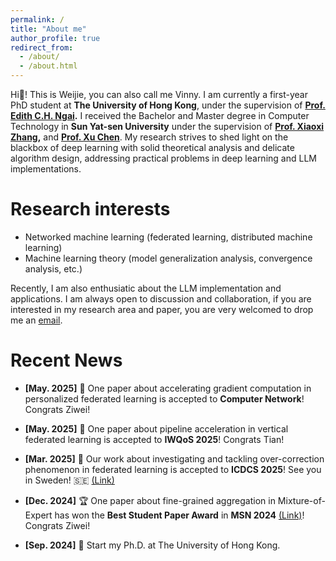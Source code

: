 ```yaml
---
permalink: /
title: "About me"
author_profile: true
redirect_from: 
  - /about/
  - /about.html
---
```


Hi:wave:! This is Weijie, you can also call me Vinny. I am currently a first-year PhD student at **The University of Hong Kong**, under the supervision of **[Prof. Edith C.H. Ngai](https://www.eee.hku.hk/~iotlab/EdithNgai.html).** I received the Bachelor and Master degree in Computer Technology in **Sun Yat-sen University** under the supervision of **[Prof. Xiaoxi Zhang](https://0xxz.github.io),** and **[Prof. Xu Chen](https://sites.google.com/view/xcsysu/home)**. My research strives to shed light on the blackbox of deep learning with solid theoretical analysis and delicate algorithm design, addressing practical problems in deep learning and LLM implementations. 

Research interests
======
* Networked machine learning (federated learning, distributed machine learning)
* Machine learning theory (model generalization analysis, convergence analysis, etc.)

Recently, I am also enthusiatic about the LLM implementation and applications. I am always open to discussion and collaboration, if you are interested in my research area and paper, you are very welcomed to drop me an [email](liuwj0817@connect.hku.hk).

Recent News
======
* **[May. 2025]** :book: One paper about accelerating gradient computation in personalized federated learning is accepted to **Computer Network**! Congrats Ziwei!

* **[May. 2025]** :book: One paper about pipeline acceleration in vertical federated learning is accepted to **IWQoS 2025**! Congrats Tian!

* **[Mar. 2025]** :book: Our work about investigating and tackling over-correction phenomenon in federated learning is accepted to **ICDCS 2025**! See you in Sweden! :sweden: [(Link)](https://arxiv.org/abs/2504.17528)

* **[Dec. 2024]** :trophy: One paper about fine-grained aggregation in Mixture-of-Expert has won the **Best Student Paper Award** in **MSN 2024** [(Link)](https://arxiv.org/pdf/2411.02115)! Congrats Ziwei!

* **[Sep. 2024]** :pushpin: Start my Ph.D. at The University of Hong Kong.